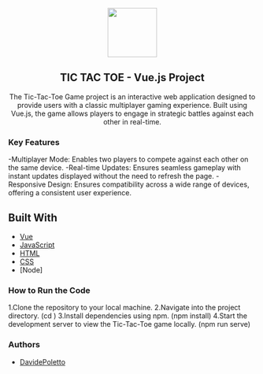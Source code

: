 <p align="center">
  <a href="https://github.com/davidepoletto/Tic-Tac-Toe-Tris">
    <img src="Screenshot 2024-07-03 alle 17.29.58.png" width="100px">
  </a>
</p>

<h2 align="center">TIC TAC TOE - Vue.js Project</h2>
<p align="center">The Tic-Tac-Toe Game project is an interactive web application designed to provide users with a classic multiplayer gaming experience. Built using Vue.js, the game allows players to engage in strategic battles against each other in real-time.</p>


### Key Features
-Multiplayer Mode: Enables two players to compete against each other on the same device.
-Real-time Updates: Ensures seamless gameplay with instant updates displayed without the need to refresh the page.
-Responsive Design: Ensures compatibility across a wide range of devices, offering a consistent user experience.

## Built With
* [Vue]()
* [JavaScript]()
* [HTML]()
* [CSS]()
* [Node]

### How to Run the Code
1.Clone the repository to your local machine.
2.Navigate into the project directory. (cd <project-directory>)
3.Install dependencies using npm. (npm install)
4.Start the development server to view the Tic-Tac-Toe game locally. (npm run serve)

### Authors

- [DavidePoletto](https://github.com/DavidePoletto)

